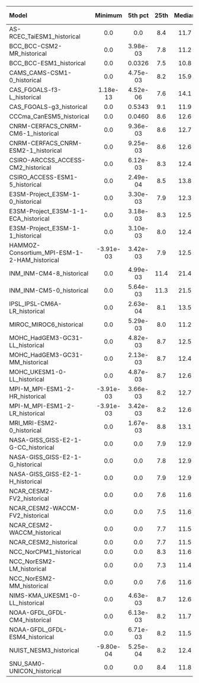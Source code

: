 Model | Minimum | 5th pct | 25th | Median | 75th | 95th pct | Maximum
 :-- |  :--:  |  :--:  |  :--:  |  :--:  |  :--:  |  :--:  |  :--: 
AS-RCEC_TaiESM1_historical | 0.0 | 0.0 |     8.4 |    11.7 |    29.5 |   193.5 |   398.3
BCC_BCC-CSM2-MR_historical | 0.0 |  3.98e-03 |     7.8 |    11.2 |    26.9 |   121.7 |   382.2
BCC_BCC-ESM1_historical | 0.0 |  0.0326 |     7.5 |    10.8 |    25.3 |   123.0 |   380.8
CAMS_CAMS-CSM1-0_historical | 0.0 |  4.75e-03 |     8.2 |    15.9 |    23.5 |   121.3 |   400.7
CAS_FGOALS-f3-L_historical |  1.18e-13 |  4.52e-06 |     7.6 |    14.1 |    28.4 |   143.0 |   383.7
CAS_FGOALS-g3_historical | 0.0 |  0.5343 |     9.1 |    11.9 |    27.8 |   162.8 |   383.8
CCCma_CanESM5_historical | 0.0 |  0.0460 |     8.6 |    12.6 |    32.6 |   173.6 |   378.2
CNRM-CERFACS_CNRM-CM6-1_historical | 0.0 |  9.36e-03 |     8.6 |    12.7 |    30.2 |   184.2 |   399.8
CNRM-CERFACS_CNRM-ESM2-1_historical | 0.0 |  9.25e-03 |     8.6 |    12.6 |    28.7 |   181.6 |   401.3
CSIRO-ARCCSS_ACCESS-CM2_historical | 0.0 |  6.12e-03 |     8.3 |    12.4 |    29.7 |   146.1 |   354.9
CSIRO_ACCESS-ESM1-5_historical | 0.0 |  2.49e-04 |     8.5 |    13.8 |    26.2 |   167.9 |   392.9
E3SM-Project_E3SM-1-0_historical | 0.0 |  3.30e-03 |     7.9 |    12.3 |    28.6 |   133.8 |   384.1
E3SM-Project_E3SM-1-1-ECA_historical | 0.0 |  3.18e-03 |     8.3 |    12.5 |    30.8 |   136.1 |   382.8
E3SM-Project_E3SM-1-1_historical | 0.0 |  3.10e-03 |     8.0 |    12.4 |    28.9 |   135.3 |   379.8
HAMMOZ-Consortium_MPI-ESM-1-2-HAM_historical | -3.91e-03 |  3.42e-03 |     7.9 |    12.5 |    26.3 |   183.2 |   411.0
INM_INM-CM4-8_historical | 0.0 |  4.99e-03 |    11.4 |    21.4 |    32.4 |   145.5 |   371.6
INM_INM-CM5-0_historical | 0.0 |  5.64e-03 |    11.3 |    21.5 |    32.5 |   142.2 |   371.3
IPSL_IPSL-CM6A-LR_historical | 0.0 |  2.63e-04 |     8.1 |    13.5 |    28.8 |   174.5 |   387.9
MIROC_MIROC6_historical | 0.0 |  5.29e-03 |     8.0 |    11.2 |    23.2 |   163.9 |   357.8
MOHC_HadGEM3-GC31-LL_historical | 0.0 |  4.82e-03 |     8.7 |    12.5 |    36.0 |   148.2 |   366.6
MOHC_HadGEM3-GC31-MM_historical | 0.0 |  2.13e-03 |     8.7 |    12.4 |    35.7 |   155.6 |   363.7
MOHC_UKESM1-0-LL_historical | 0.0 |  4.87e-03 |     8.7 |    12.6 |    37.4 |   160.7 |   370.5
MPI-M_MPI-ESM1-2-HR_historical | -3.91e-03 |  3.66e-03 |     8.2 |    12.7 |    28.0 |   147.1 |   414.9
MPI-M_MPI-ESM1-2-LR_historical | -3.91e-03 |  3.42e-03 |     8.2 |    12.6 |    27.5 |   155.2 |   414.1
MRI_MRI-ESM2-0_historical | 0.0 |  1.67e-03 |     8.8 |    13.1 |    39.6 |   188.7 |   411.3
NASA-GISS_GISS-E2-1-G-CC_historical | 0.0 | 0.0 |     7.9 |    12.9 |    26.8 |   146.9 |   400.1
NASA-GISS_GISS-E2-1-G_historical | 0.0 | 0.0 |     7.8 |    12.9 |    26.7 |   143.8 |   399.6
NASA-GISS_GISS-E2-1-H_historical | 0.0 | 0.0 |     7.9 |    12.9 |    27.4 |   149.5 |   396.9
NCAR_CESM2-FV2_historical | 0.0 | 0.0 |     7.6 |    11.6 |    27.7 |   137.7 |   398.4
NCAR_CESM2-WACCM-FV2_historical | 0.0 | 0.0 |     7.5 |    11.6 |    27.2 |   139.1 |   398.5
NCAR_CESM2-WACCM_historical | 0.0 | 0.0 |     7.7 |    11.5 |    28.2 |   144.8 |   395.8
NCAR_CESM2_historical | 0.0 | 0.0 |     7.7 |    11.5 |    27.9 |   143.5 |   395.6
NCC_NorCPM1_historical | 0.0 | 0.0 |     8.3 |    11.6 |    31.4 |   160.7 |   401.1
NCC_NorESM2-LM_historical | 0.0 | 0.0 |     7.3 |    11.4 |    26.5 |   134.8 |   396.0
NCC_NorESM2-MM_historical | 0.0 | 0.0 |     7.6 |    11.6 |    28.9 |   157.5 |   395.2
NIMS-KMA_UKESM1-0-LL_historical | 0.0 |  4.63e-03 |     8.7 |    12.6 |    37.5 |   158.7 |   374.1
NOAA-GFDL_GFDL-CM4_historical | 0.0 |  6.13e-03 |     8.2 |    11.7 |    33.6 |   136.1 |   392.6
NOAA-GFDL_GFDL-ESM4_historical | 0.0 |  6.71e-03 |     8.2 |    11.5 |    30.7 |   139.9 |   403.9
NUIST_NESM3_historical | -9.80e-04 |  5.25e-04 |     8.2 |    12.4 |    29.7 |   137.4 |   413.3
SNU_SAM0-UNICON_historical | 0.0 | 0.0 |     8.4 |    11.8 |    30.4 |   195.2 |   398.3

